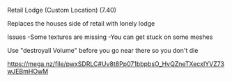 Retail Lodge (Custom Location) (7.40)

Replaces the houses side of retail with lonely lodge

Issues
-Some textures are missing
-You can get stuck on some meshes


Use "destroyall Volume" before you go near there so you don't die

https://mega.nz/file/pwxSDRLC#Uv8t8Pp071bbpbsO_HvQZneTXecxIYVZ73wJEBmHOwM